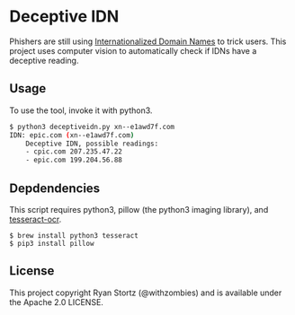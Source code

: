 # Deceptive IDN

Phishers are still using [Internationalized Domain Names](https://en.wikipedia.org/wiki/Internationalized\_domain\_name) to trick users. This project uses computer vision to automatically check if IDNs have a deceptive reading.

## Usage

To use the tool, invoke it with python3.
```bash
$ python3 deceptiveidn.py xn--e1awd7f.com
IDN: еріс.com (xn--e1awd7f.com)
	Deceptive IDN, possible readings:
	- cpic.com 207.235.47.22
	- epic.com 199.204.56.88
```

## Depdendencies

This script requires python3, pillow (the python3 imaging library), and [tesseract-ocr](https://github.com/tesseract-ocr/tesseract).

```
$ brew install python3 tesseract
$ pip3 install pillow
```


## License
This project copyright Ryan Stortz (@withzombies) and is available under the Apache 2.0 LICENSE.
